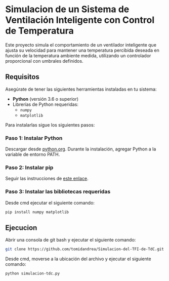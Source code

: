# Simulacion de un Sistema de Ventilación Inteligente con Control de Temperatura

Este proyecto simula el comportamiento de un ventilador inteligente que ajusta su velocidad para mantener una temperatura percibida deseada en función de la temperatura ambiente medida, utilizando un controlador proporcional con umbrales definidos.

## Requisitos
Asegúrate de tener las siguientes herramientas instaladas en tu sistema:

- **Python** (versión 3.6 o superior)
- Librerías de Python requeridas:
  - `numpy`
  - `matplotlib`
    
Para instalarlas sigue los siguientes pasos:

### Paso 1: Instalar Python

Descargar desde [python.org](https://www.python.org/). Durante la instalación, agregar Python a la variable de entorno PATH.

### Paso 2: Instalar pip

Seguir las instrucciones de [este enlace](https://pip.pypa.io/en/stable/installation/).

### Paso 3: Instalar las bibliotecas requeridas

Desde cmd ejecutar el siguiente comando:

```sh
pip install numpy matplotlib
```

## Ejecucion

Abrir una consola de git bash y ejecutar el siguiente comando:

```sh
git clone https://github.com/tomidandrea/Simulacion-del-TFI-de-TdC.git
```

Desde cmd, moverse a la ubicación del archivo y ejecutar el siguiente comando:

```sh
python simulacion-tdc.py
```
 
  
